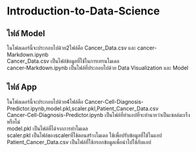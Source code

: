 # Introduction-to-Data-Science
## ไฟล์ Model
ในโฟลเดอร์นี้จะประกอบไปด้วย2ไฟล์คือ Cancer_Data.csv และ cancer-Markdown.ipynb \
Cancer_Data.csv เป็นไฟล์ข้อมูลที่ใช้ในการเทรนโมเดล \
cancer-Markdown.ipynb เป็นไฟล์ที่ประกอบไปด้วย Data Visualization และ Model
## ไฟล์ App
ในโฟลเดอร์นี้จะประกอบไปด้วย4ไฟล์คือ Cancer-Cell-Diagnosis-Predictor.ipynb,model.pkl,scaler.pkl,Patient_Cancer_Data.csv \
Cancer-Cell-Diagnosis-Predictor.ipynb เป็นไฟล์ที่ทำแอปที่จะทำนายว่าเป็นเซลล์มะเร็งหรือไม่ \
model.pkl เป็นไฟล์ที่ได้จากการทำโมเดล \
scaler.pkl เป็นไฟล์ของscalerที่ใช้ตอนสร้างโมเดล ใช้เพื่อปรับข้อมูลที่ใช้ในแอป
Patient_Cancer_Data.csv เป็นไฟล์ที่ใช้กรอกข้อมูลเพื่อนำไปใช้กับแอป

